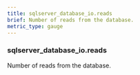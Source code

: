 ```yaml
---
title: sqlserver_database_io.reads
brief: Number of reads from the database.
metric_type: gauge
---
```

### sqlserver_database_io.reads

Number of reads from the database.